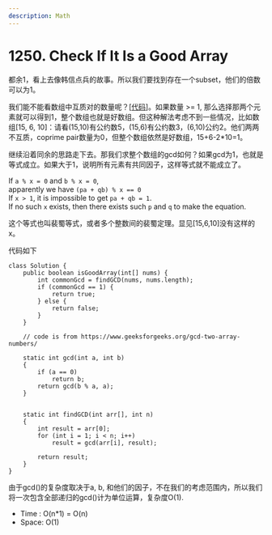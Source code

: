 ```yaml
---
description: Math
---
```


# 1250. Check If It Is a Good Array

都余1，看上去像韩信点兵的故事。所以我们要找到存在一个subset，他们的倍数可以为1。

我们能不能看数组中互质对的数量呢？\[[代码](https://www.geeksforgeeks.org/find-number-co-prime-pairs-array/)\]。如果数量 &gt;= 1, 那么选择那两个元素就可以得到1，整个数组也就是好数组。但这种解法考虑不到一些情况，比如数组\[15, 6, 10\]：请看\(15,10\)有公约数5，\(15,6\)有公约数3，\(6,10\)公约2。他们两两不互质，coprime pair数量为0，但整个数组依然是好数组，15+6-2\*10=1。

继续沿着同余的思路走下去。那我们求整个数组的gcd如何？如果gcd为1，也就是等式成立。如果大于1，说明所有元素有共同因子，这样等式就不能成立了。

If `a % x = 0` and `b % x = 0`,  
apparently we have `(pa + qb) % x == 0`  
If `x > 1`,  it is impossible to get `pa + qb = 1`.  
If no such `x` exists, then there exists such `p` and `q` to make the equation. 

这个等式也叫裴蜀等式，或者多个整数间的裴蜀定理。显见\[15,6,10\]没有这样的x。



代码如下

```text
class Solution {
    public boolean isGoodArray(int[] nums) {
        int commonGcd = findGCD(nums, nums.length);
        if (commonGcd == 1) {
            return true;
        } else {
            return false;
        }
    }
    
    // code is from https://www.geeksforgeeks.org/gcd-two-array-numbers/
    
    static int gcd(int a, int b) 
    { 
        if (a == 0) 
            return b; 
        return gcd(b % a, a); 
    } 
  
  
    static int findGCD(int arr[], int n) 
    { 
        int result = arr[0]; 
        for (int i = 1; i < n; i++) 
            result = gcd(arr[i], result); 
  
        return result; 
    } 
}
```

由于gcd\(\)的复杂度取决于a, b, 和他们的因子，不在我们的考虑范围内，所以我们将一次包含全部递归的gcd\(\)计为单位运算，复杂度O\(1\).

* Time : O\(n\*1\) = O\(n\)
* Space: O\(1\)

